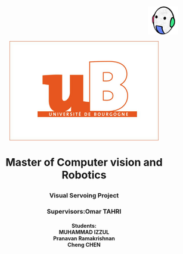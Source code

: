 <p align="right">  
   <img src = "images/vibot.png" width = 80>
</p >

<p align="center">  
   <img src = "images/ub.png" width = 400>
</p >

# <p align="center">Master of Computer vision and Robotics</p >   
<h3 align="center">Visual Servoing Project</h3> 

   
<h3 align="center"> 
Supervisors:Omar TAHRI
</h3> 

<h4 align="center">                       
Students: <br>  
 MUHAMMAD IZZUL<br> Pranavan Ramakrishnan<br> Cheng CHEN
</h4>
